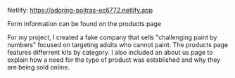 Netlify: https://adoring-poitras-ec6772.netlify.app

Form information can be found on the products page

For my project, I created a fake company that sells "challenging paint by numbers" focused on targeting adults who cannot paint. The products page features differrent kits by category. I also included an about us page to explain how a need for the type of product was established and why they are being sold online.